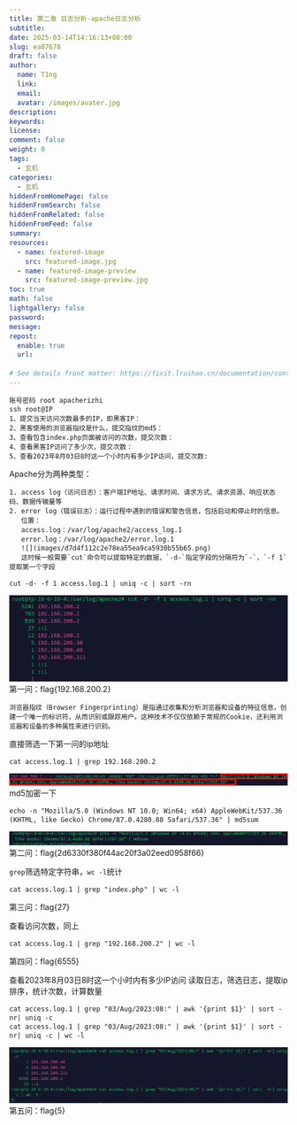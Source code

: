 ```yaml
---
title: 第二章 日志分析-apache日志分析
subtitle:
date: 2025-03-14T14:16:13+08:00
slug: ea87678
draft: false
author:
  name: T1ng
  link:
  email:
  avatar: /images/avater.jpg
description:
keywords:
license:
comment: false
weight: 0
tags:
  - 玄机
categories:
  - 玄机
hiddenFromHomePage: false
hiddenFromSearch: false
hiddenFromRelated: false
hiddenFromFeed: false
summary:
resources:
  - name: featured-image
    src: featured-image.jpg
  - name: featured-image-preview
    src: featured-image-preview.jpg
toc: true
math: false
lightgallery: false
password:
message:
repost:
  enable: true
  url:

# See details front matter: https://fixit.lruihao.cn/documentation/content-management/introduction/#front-matter
---
```


<!--more-->

<!-- Place resource files in the current article directory and reference them using relative paths, like this: `![alt](images/screenshot.jpg)`. -->

```
账号密码 root apacherizhi
ssh root@IP
1、提交当天访问次数最多的IP，即黑客IP：
2、黑客使用的浏览器指纹是什么，提交指纹的md5：
3、查看包含index.php页面被访问的次数，提交次数：
4、查看黑客IP访问了多少次，提交次数：
5、查看2023年8月03日8时这一个小时内有多少IP访问，提交次数:
```

Apache分为两种类型：

    1. access log（访问日志）：客户端IP地址、请求时间、请求方式、请求资源、响应状态码、数据传输量等
    2. error log（错误日志）：运行过程中遇到的错误和警告信息，包括启动和停止时的信息。
       位置：
       access.log：/var/log/apache2/access_log.1
       error.log：/var/log/apache2/error.log.1
       ![](images/d7d4f112c2e78ea55ea9ca5930b55b65.png)
       这时候一般需要`cut`命令可以提取特定的数据，`-d-`指定字段的分隔符为`-`，`-f 1`提取第一个字段

```
cut -d- -f 1 access.log.1 | uniq -c | sort -rn
```

![](images/6ab46287d4f4dff1fa7c7e41b3cce193.png)
第一问：flag{192.168.200.2}

```
浏览器指纹（Browser Fingerprinting）是指通过收集和分析浏览器和设备的特征信息，创建一个唯一的标识符，从而识别或跟踪用户。这种技术不仅仅依赖于常规的Cookie，还利用浏览器和设备的多种属性来进行识别。
```

直接筛选一下第一问的ip地址

```
cat access.log.1 | grep 192.168.200.2
```

![](images/fd1c1e11711f79919e34d60425cd3d03.png)
md5加密一下

```
echo -n "Mozilla/5.0 (Windows NT 10.0; Win64; x64) AppleWebKit/537.36 (KHTML, like Gecko) Chrome/87.0.4280.88 Safari/537.36" | md5sum
```

![](images/2e5e05f33f9ba5c1e11f373304ee80e8.png)
第二问：flag{2d6330f380f44ac20f3a02eed0958f66}

`grep`筛选特定字符串，`wc -l`统计

```
cat access.log.1 | grep "index.php" | wc -l
```

第三问：flag{27}

查看访问次数，同上

```
cat access.log.1 | grep "192.168.200.2" | wc -l
```

第四问：flag{6555}

查看2023年8月03日8时这一个小时内有多少IP访问
读取日志，筛选日志，提取ip排序，统计次数，计算数量

```
cat access.log.1 | grep "03/Aug/2023:08:" | awk '{print $1}' | sort -nr| uniq -c
cat access.log.1 | grep "03/Aug/2023:08:" | awk '{print $1}' | sort -nr| uniq -c | wc -l
```

![](images/78ceb08cc345b0bb4164bbd25de8cc48.png)
第五问：flag{5}
